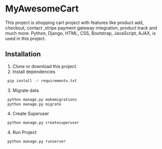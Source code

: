 
# MyAwesomeCart

This project is shopping cart project with features like product add, checkout, contact ,stripe payment gateway integration, product track and much more. Python, Django, HTML, CSS, Bootstrap, JavaScript, AJAX, is used in this project.

 


## Installation

1. Clone or download this project.
2. Install dependencies

```bash
 pip install -r requirements.txt
```
3. Migrate data 
```bash
 python manage.py makemigrations
 python manage.py migrate
```
4. Create Superuser
```bash
 python manage.py createsuperuser
```
4. Run Project
```bash
 python manage.py runserver
```


    